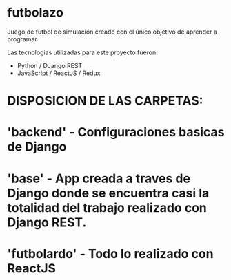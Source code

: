 # futbolazo
Juego de futbol de simulación creado con el único objetivo de aprender a programar.

Las tecnologias utilizadas para este proyecto fueron:
  - Python / DJango REST
  - JavaScript / ReactJS / Redux
  
# DISPOSICION DE LAS CARPETAS:
# 'backend' - Configuraciones basicas de Django
# 'base' - App creada a traves de Django donde se encuentra casi la totalidad del trabajo realizado con Django REST.
# 'futbolardo' - Todo lo realizado con ReactJS
